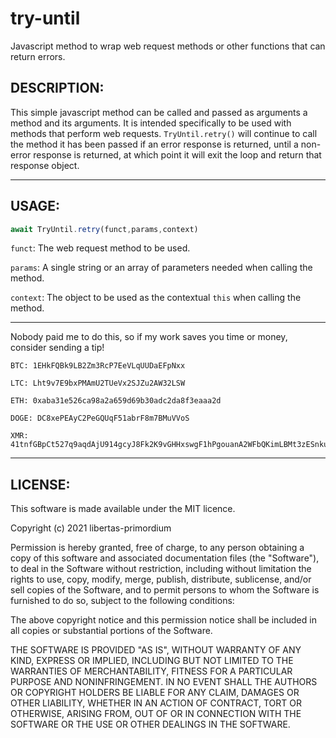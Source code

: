 # try-until
Javascript method to wrap web request methods or other functions that can return errors.

## DESCRIPTION:
This simple javascript method can be called and passed as arguments a method and its arguments. It is intended specifically to be used with methods that perform web requests. `TryUntil.retry()` will continue to call the method it has been passed if an error response is returned, until a non-error response is returned, at which point it will exit the loop and return that response object.
___
## USAGE:
```js
await TryUntil.retry(funct,params,context)
```
`funct`: The web request method to be used.

`params`: A single string or an array of parameters needed when calling the method.

`context`: The object to be used as the contextual `this` when calling the method.
___
Nobody paid me to do this, so if my work saves you time or money, consider sending a tip!

```
BTC: 1EHkFQBk9LB2Zm3RcP7EeVLqUUDaEFpNxx

LTC: Lht9v7E9bxPMAmU2TUeVx2SJZu2AW32LSW

ETH: 0xaba31e526ca98a2a659d69b30adc2da8f3eaaa2d

DOGE: DC8xePEAyC2PeGQUqF51abrF8m7BMuVVoS

XMR: 41tnfGBpCt527q9aqdAjU914gcyJ8Fk2K9vGHHxswgF1hPgouanA2WFbQKimLBMt3zESnkuBWcn29NMiVAC1k4CxRMAdqB6
```
___
## LICENSE:
This software is made available under the MIT licence.

Copyright (c) 2021 libertas-primordium

Permission is hereby granted, free of charge, to any person obtaining a copy of this software and associated documentation files (the "Software"), to deal in the Software without restriction, including without limitation the rights to use, copy, modify, merge, publish, distribute, sublicense, and/or sell copies of the Software, and to permit persons to whom the Software is furnished to do so, subject to the following conditions:

The above copyright notice and this permission notice shall be included in all copies or substantial portions of the Software.

THE SOFTWARE IS PROVIDED "AS IS", WITHOUT WARRANTY OF ANY KIND, EXPRESS OR IMPLIED, INCLUDING BUT NOT LIMITED TO THE WARRANTIES OF MERCHANTABILITY, FITNESS FOR A PARTICULAR PURPOSE AND NONINFRINGEMENT. IN NO EVENT SHALL THE AUTHORS OR COPYRIGHT HOLDERS BE LIABLE FOR ANY CLAIM, DAMAGES OR OTHER LIABILITY, WHETHER IN AN ACTION OF CONTRACT, TORT OR OTHERWISE, ARISING FROM, OUT OF OR IN CONNECTION WITH THE SOFTWARE OR THE USE OR OTHER DEALINGS IN THE SOFTWARE.